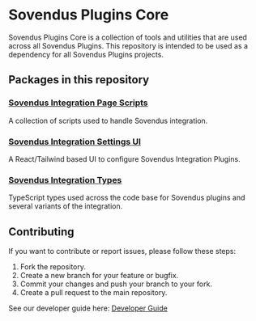 # Sovendus Plugins Core

Sovendus Plugins Core is a collection of tools and utilities that are used across all Sovendus Plugins. This repository is intended to be used as a dependency for all Sovendus Plugins projects.

## Packages in this repository

### [Sovendus Integration Page Scripts](./integration-scripts/README.md)

A collection of scripts used to handle Sovendus integration.

### [Sovendus Integration Settings UI](./integration-settings-ui/README.md)

A React/Tailwind based UI to configure Sovendus Integration Plugins.

### [Sovendus Integration Types](./integration-types/README.md)

TypeScript types used across the code base for Sovendus plugins and several variants of the integration.

## Contributing

If you want to contribute or report issues, please follow these steps:

1. Fork the repository.
2. Create a new branch for your feature or bugfix.
3. Commit your changes and push your branch to your fork.
4. Create a pull request to the main repository.

See our developer guide here: [Developer Guide](./readme-dev.md)
